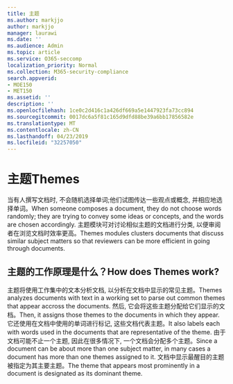 ```yaml
---
title: 主题
ms.author: markjjo
author: markjjo
manager: laurawi
ms.date: ''
ms.audience: Admin
ms.topic: article
ms.service: O365-seccomp
localization_priority: Normal
ms.collection: M365-security-compliance
search.appverid:
- MOE150
- MET150
ms.assetid: ''
description: ''
ms.openlocfilehash: 1ce0c2d416c1a426df669a5e1447923fa73cc894
ms.sourcegitcommit: 0017dc6a5f81c165d9dfd88be39a6bb17856582e
ms.translationtype: MT
ms.contentlocale: zh-CN
ms.lasthandoff: 04/23/2019
ms.locfileid: "32257050"
---
```

# <a name="themes"></a><span data-ttu-id="5b8a9-102">主题</span><span class="sxs-lookup"><span data-stu-id="5b8a9-102">Themes</span></span>

<span data-ttu-id="5b8a9-103">当有人撰写文档时, 不会随机选择单词;他们试图传达一些观点或概念, 并相应地选择单词。</span><span class="sxs-lookup"><span data-stu-id="5b8a9-103">When someone composes a document, they do not choose words randomly; they are trying to convey some ideas or concepts, and the words are chosen accordingly.</span></span> <span data-ttu-id="5b8a9-104">主题模块可对讨论相似主题的文档进行分类, 以便审阅者在浏览文档时效率更高。</span><span class="sxs-lookup"><span data-stu-id="5b8a9-104">Themes modules clusters documents that discuss similar subject matters so that reviewers can be more efficient in going through documents.</span></span>

## <a name="how-does-themes-work"></a><span data-ttu-id="5b8a9-105">主题的工作原理是什么？</span><span class="sxs-lookup"><span data-stu-id="5b8a9-105">How does Themes work?</span></span>

<span data-ttu-id="5b8a9-106">主题将使用工作集中的文本分析文档, 以分析在文档中显示的常见主题。</span><span class="sxs-lookup"><span data-stu-id="5b8a9-106">Themes analyzes documents with text in a working set to parse out common themes that appear accross the documents.</span></span> <span data-ttu-id="5b8a9-107">然后, 它会将这些主题分配给它们显示的文档。</span><span class="sxs-lookup"><span data-stu-id="5b8a9-107">Then, it assigns those themes to the documents in which they appear.</span></span> <span data-ttu-id="5b8a9-108">它还使用在文档中使用的单词进行标记, 这些文档代表主题。</span><span class="sxs-lookup"><span data-stu-id="5b8a9-108">It also labels each with words used in the documents that are representative of the theme.</span></span> <span data-ttu-id="5b8a9-109">由于文档可能不止一个主题, 因此在很多情况下, 一个文档会分配多个主题。</span><span class="sxs-lookup"><span data-stu-id="5b8a9-109">Since a document can be about more than one subject matter, in many cases a document has more than one themes assigned to it.</span></span> <span data-ttu-id="5b8a9-110">文档中显示最醒目的主题被指定为其主要主题。</span><span class="sxs-lookup"><span data-stu-id="5b8a9-110">The theme that appears most prominently in a document is designated as its dominant theme.</span></span>